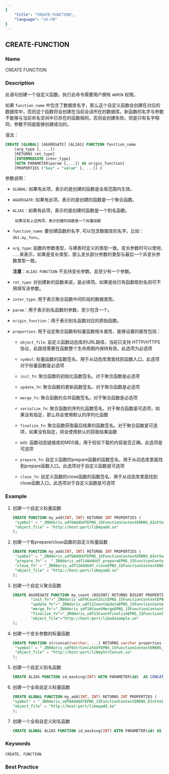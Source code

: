 ```yaml
---
{
    "title": "CREATE-FUNCTION",
    "language": "zh-CN"
}
---
```


<!--
Licensed to the Apache Software Foundation (ASF) under one
or more contributor license agreements.  See the NOTICE file
distributed with this work for additional information
regarding copyright ownership.  The ASF licenses this file
to you under the Apache License, Version 2.0 (the
"License"); you may not use this file except in compliance
with the License.  You may obtain a copy of the License at

  http://www.apache.org/licenses/LICENSE-2.0

Unless required by applicable law or agreed to in writing,
software distributed under the License is distributed on an
"AS IS" BASIS, WITHOUT WARRANTIES OR CONDITIONS OF ANY
KIND, either express or implied.  See the License for the
specific language governing permissions and limitations
under the License.
-->

## CREATE-FUNCTION

### Name

CREATE FUNCTION

### Description

此语句创建一个自定义函数。执行此命令需要用户拥有 `ADMIN` 权限。

如果 `function_name` 中包含了数据库名字，那么这个自定义函数会创建在对应的数据库中，否则这个函数将会创建在当前会话所在的数据库。新函数的名字与参数不能够与当前命名空间中已存在的函数相同，否则会创建失败。但是只有名字相同，参数不同是能够创建成功的。

语法：

```sql
CREATE [GLOBAL] [AGGREGATE] [ALIAS] FUNCTION function_name
    (arg_type [, ...])
    [RETURNS ret_type]
    [INTERMEDIATE inter_type]
    [WITH PARAMETER(param [,...]) AS origin_function]
    [PROPERTIES ("key" = "value" [, ...]) ]
```

参数说明：

-  `GLOBAL`: 如果有此项，表示的是创建的函数是全局范围内生效。

-  `AGGREGATE`: 如果有此项，表示的是创建的函数是一个聚合函数。


-  `ALIAS`：如果有此项，表示的是创建的函数是一个别名函数。


 		如果没有上述两项，表示创建的函数是一个标量函数

-  `function_name`: 要创建函数的名字, 可以包含数据库的名字。比如：`db1.my_func`。


-  `arg_type`: 函数的参数类型，与建表时定义的类型一致。变长参数时可以使用`, ...`来表示，如果是变长类型，那么变长部分参数的类型与最后一个非变长参数类型一致。

   **注意**：`ALIAS FUNCTION` 不支持变长参数，且至少有一个参数。

-  `ret_type`: 对创建新的函数来说，是必填项。如果是给已有函数取别名则可不用填写该参数。


-  `inter_type`: 用于表示聚合函数中间阶段的数据类型。


-  `param`：用于表示别名函数的参数，至少包含一个。


-  `origin_function`：用于表示别名函数对应的原始函数。

- `properties`: 用于设定聚合函数和标量函数相关属性，能够设置的属性包括：	

  - `object_file`: 自定义函数动态库的URL路径，当前只支持 HTTP/HTTPS 协议，此路径需要在函数整个生命周期内保持有效。此选项为必选项

  - `symbol`: 标量函数的函数签名，用于从动态库里面找到函数入口。此选项对于标量函数是必选项

  - `init_fn`: 聚合函数的初始化函数签名。对于聚合函数是必选项

  - `update_fn`: 聚合函数的更新函数签名。对于聚合函数是必选项

  - `merge_fn`: 聚合函数的合并函数签名。对于聚合函数是必选项

  - `serialize_fn`: 聚合函数的序列化函数签名。对于聚合函数是可选项，如果没有指定，那么将会使用默认的序列化函数

  - `finalize_fn`: 聚合函数获取最后结果的函数签名。对于聚合函数是可选项，如果没有指定，将会使用默认的获取结果函数

  - `md5`: 函数动态链接库的MD5值，用于校验下载的内容是否正确。此选项是可选项

  - `prepare_fn`: 自定义函数的prepare函数的函数签名，用于从动态库里面找到prepare函数入口。此选项对于自定义函数是可选项

  - `close_fn`: 自定义函数的close函数的函数签名，用于从动态库里面找到close函数入口。此选项对于自定义函数是可选项     

### Example

1. 创建一个自定义标量函数

   ```sql
   CREATE FUNCTION my_add(INT, INT) RETURNS INT PROPERTIES (
   	"symbol" = "_ZN9doris_udf6AddUdfEPNS_15FunctionContextERKNS_6IntValES4_",
   	"object_file" = "http://host:port/libmyadd.so"
   );
   ```

2. 创建一个有prepare/close函数的自定义标量函数

   ```sql
   CREATE FUNCTION my_add(INT, INT) RETURNS INT PROPERTIES (
   	"symbol" = "_ZN9doris_udf6AddUdfEPNS_15FunctionContextERKNS_6IntValES4_",
   	"prepare_fn" = 	"_ZN9doris_udf14AddUdf_prepareEPNS_15FunctionContextENS0_18FunctionStateScopeE",
   	"close_fn" = "_ZN9doris_udf12AddUdf_closeEPNS_15FunctionContextENS0_18FunctionStateScopeE",
   	"object_file" = "http://host:port/libmyadd.so"
   );
   ```

3. 创建一个自定义聚合函数

    ```sql
   CREATE AGGREGATE FUNCTION my_count (BIGINT) RETURNS BIGINT PROPERTIES (
            "init_fn"="_ZN9doris_udf9CountInitEPNS_15FunctionContextEPNS_9BigIntValE",
            "update_fn"="_ZN9doris_udf11CountUpdateEPNS_15FunctionContextERKNS_6IntValEPNS_9BigIntValE",
            "merge_fn"="_ZN9doris_udf10CountMergeEPNS_15FunctionContextERKNS_9BigIntValEPS2_",
            "finalize_fn"="_ZN9doris_udf13CountFinalizeEPNS_15FunctionContextERKNS_9BigIntValE",
            "object_file"="http://host:port/libudasample.so"
   );
   ```


4. 创建一个变长参数的标量函数

   ```sql
   CREATE FUNCTION strconcat(varchar, ...) RETURNS varchar properties (
   	"symbol" = "_ZN9doris_udf6StrConcatUdfEPNS_15FunctionContextERKNS_6IntValES4_",
   	"object_file" = "http://host:port/libmyStrConcat.so"
   );
   ```

5. 创建一个自定义别名函数

   ```sql
   CREATE ALIAS FUNCTION id_masking(INT) WITH PARAMETER(id)  AS CONCAT(LEFT(id, 3), '****', RIGHT(id, 4));
   ```

6. 创建一个全局自定义标量函数

   ```sql
   CREATE GLOBAL FUNCTION my_add(INT, INT) RETURNS INT PROPERTIES (
   "symbol" = "_ZN9doris_udf6AddUdfEPNS_15FunctionContextERKNS_6IntValES4_",
   "object_file" = "http://host:port/libmyadd.so"
   );
   ````

7. 创建一个全局自定义别名函数

   ```sql
   CREATE GLOBAL ALIAS FUNCTION id_masking(INT) WITH PARAMETER(id) AS CONCAT(LEFT(id, 3), '****', RIGHT(id, 4));
   ```` 
   
### Keywords

    CREATE, FUNCTION

### Best Practice


